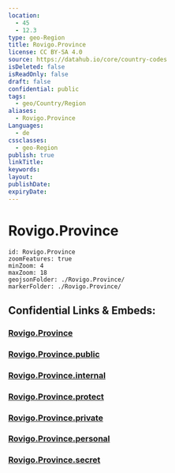 ```yaml
---
location:
  - 45
  - 12.3
type: geo-Region
title: Rovigo.Province
license: CC BY-SA 4.0
source: https://datahub.io/core/country-codes
isDeleted: false
isReadOnly: false
draft: false
confidential: public
tags:
  - geo/Country/Region
aliases:
  - Rovigo.Province
Languages:
  - de
cssclasses:
  - geo-Region
publish: true
linkTitle:
keywords:
layout:
publishDate:
expiryDate:
---
```


# Rovigo.Province

```leaflet
id: Rovigo.Province
zoomFeatures: true 
minZoom: 4 
maxZoom: 18
geojsonFolder: ./Rovigo.Province/
markerFolder: ./Rovigo.Province/
```


## Confidential Links & Embeds: 

### [Rovigo.Province](/_Standards/Earth/Continent/Europe/Europe~South/Italy/regions~Italy/Veneto/Rovigo.Province.md) 

### [Rovigo.Province.public](/_public/Earth/Continent/Europe/Europe~South/Italy/regions~Italy/Veneto/Rovigo.Province.public.md) 

### [Rovigo.Province.internal](/_internal/Earth/Continent/Europe/Europe~South/Italy/regions~Italy/Veneto/Rovigo.Province.internal.md) 

### [Rovigo.Province.protect](/_protect/Earth/Continent/Europe/Europe~South/Italy/regions~Italy/Veneto/Rovigo.Province.protect.md) 

### [Rovigo.Province.private](/_private/Earth/Continent/Europe/Europe~South/Italy/regions~Italy/Veneto/Rovigo.Province.private.md) 

### [Rovigo.Province.personal](/_personal/Earth/Continent/Europe/Europe~South/Italy/regions~Italy/Veneto/Rovigo.Province.personal.md) 

### [Rovigo.Province.secret](/_secret/Earth/Continent/Europe/Europe~South/Italy/regions~Italy/Veneto/Rovigo.Province.secret.md)


